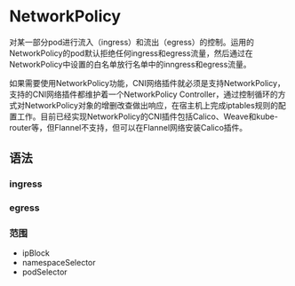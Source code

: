 # NetworkPolicy



对某一部分pod进行流入（ingress）和流出（egress）的控制。运用的NetworkPolicy的pod默认拒绝任何ingress和egress流量，然后通过在NetworkPolicy中设置的白名单放行名单中的inngress和egress流量。

如果需要使用NetworkPolicy功能，CNI网络插件就必须是支持NetworkPolicy，支持的CNI网络插件都维护着一个NetworkPolicy Controller，通过控制循环的方式对NetworkPolicy对象的增删改查做出响应，在宿主机上完成iptables规则的配置工作。目前已经实现NetworkPolicy的CNI插件包括Calico、Weave和kube-router等，但Flannel不支持，但可以在Flannel网络安装Calico插件。

## 语法

### ingress



### egress



### 范围

- ipBlock
- namespaceSelector
- podSelector



